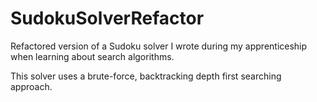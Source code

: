 # SudokuSolverRefactor

Refactored version of a Sudoku solver I wrote during my apprenticeship when learning about search algorithms.

This solver uses a brute-force, backtracking depth first searching approach.
